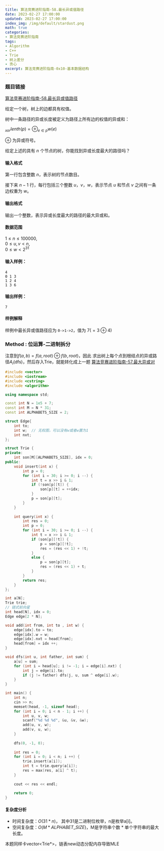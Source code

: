 ```yaml
---
title: 算法竞赛进阶指南-58.最长异或值路径
date: 2023-02-27 17:00:00
updated: 2023-02-27 17:00:00
index_img: /img/default/stardust.png
math: true
categories:
- 算法竞赛进阶指南
tags: 
- Algorithm
- C++
- Trie
- 树上差分
- 贪心
excerpt: 算法竞赛进阶指南-0x10-基本数据结构
---
```


### 题目链接

 [算法竞赛进阶指南-58.最长异或值路径](https://www.acwing.com/problem/content/146/)

给定一个树，树上的边都具有权值。

树中一条路径的异或长度被定义为路径上所有边的权值的异或和：

$_{xor}lenth(p) = ⊕_{e\in p}w(e)$ 

$⊕$ 为异或符号。

给定上述的具有 $n$ 个节点的树，你能找到异或长度最大的路径吗？

#### 输入格式

第一行包含整数 $n$，表示树的节点数目。

接下来 $n-1$ 行，每行包括三个整数 $u，v，w$，表示节点 $u$ 和节点 $v$ 之间有一条边权重为 $w$。

#### 输出格式

输出一个整数，表示异或长度最大的路径的最大异或和。

#### 数据范围

$1 \le n \le 100000$,  
$0 \le u,v < n$,  
$0 \le w <2^{31}$

#### 输入样例：

```
4
0 1 3
1 2 4
1 3 6
```

#### 输出样例：

```
7
```

#### 样例解释

样例中最长异或值路径应为 `0->1->2`，值为 $7 (=3 ⊕ 4)$

### Method : 位运算-二进制拆分

注意到$f(a, b) = f(a, root) \oplus  f(b, root)$，因此
求出树上每个点到根结点的异或路径$A_i$(dfs)，然后存入Trie，就能转化成上一题 [算法竞赛进阶指南-57.最大异或对](https://www.acwing.com/problem/content/145/)

```c++
#include <vector>
#include <iostream>
#include <cstring>
#include <algorithm>

using namespace std;

const int N = 1e5 + 7;
const int M = N * 31;
const int ALPHABETS_SIZE = 2;

struct Edge{
    int to;
    int w;  // 无权图，可以没有w或者w置为1
    int nxt;
};

struct Trie {
private:
    int son[M][ALPHABETS_SIZE], idx = 0;
public:
    void insert(int x) {
        int p = 0;
        for (int i = 30; i >= 0; i --) {
            int t = x >> i & 1;
            if (!son[p][t]) {
                son[p][t] = ++idx;
            }
            p = son[p][t];
        }
    }
    
    int query(int x) {
        int res = 0;
        int p = 0;
        for (int i = 30; i >= 0; i --) {
            int t = x >> i & 1;
            if (son[p][!t]) {
                p = son[p][!t];
                res = (res << 1) + !t;
            }
            else {
                p = son[p][t];
                res = (res << 1) + t;
            }
        }
        return res;
    }
};

int a[N];
Trie trie;
// 链式前向星
int head[N], idx = 0;
Edge edge[2 * N];

void add(int from, int to , int w) {
    edge[idx].to = to;
    edge[idx].w = w;
    edge[idx].nxt = head[from];
    head[from] = idx ++;
}

void dfs(int u, int father, int sum) {
    a[u] = sum;
    for (int i = head[u]; i != -1; i = edge[i].nxt) {
        int j = edge[i].to;
        if (j != father) dfs(j, u, sum ^ edge[i].w);
    }
}

int main() {
    int n;
    cin >> n;
    memset(head, -1, sizeof head);
    for (int i = 0; i < n - 1; i ++) {
        int u, v, w;
        scanf("%d %d %d", &u, &v, &w);
        add(u, v, w);
        add(v, u, w);
    }
    
    dfs(0, -1, 0);
    
    int res = 0;
    for (int i = 0; i < n; i ++) {
        trie.insert(a[i]);
        int t = trie.query(a[i]);
        res = max(res, a[i] ^ t);
    }
    
    cout << res << endl;
    
    return 0;
}
```

#### 复杂度分析

- 时间复杂度：${O(31 * n)}$， 其中31是二进制位枚举，n是枚举a[i]。
- 空间复杂度：${O(M * ALPHABET\_SIZE)}$，M是字符串个数 * 单个字符串的最大长度。

本题同样卡vector<Trie*>，链表new动态分配内存导致MLE
